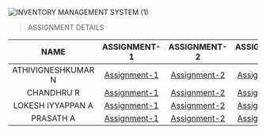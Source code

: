 ![INVENTORY MANAGEMENT SYSTEM (1)](https://user-images.githubusercontent.com/89722457/192203902-875217f5-3944-47a9-b761-7b2b1a96b1ac.png)

> ASSIGNMENT DETAILS


| NAME | ASSIGNMENT-1 | ASSIGNMENT-2 | ASSIGNMENT-3 | ASSIGNMENT-4 |
|     :---:    |     :---:      |     :---:     |     :---:    |     :---:      |
| ATHIVIGNESHKUMAR N   | [Assignment-1](https://github.com/IBM-EPBL/IBM-Project-54059-1661588263/tree/master/Assignments/ATHIVIGNESHKUMAR%20N/Assignment-1)    | [Assignment-2](https://github.com/IBM-EPBL/IBM-Project-54059-1661588263/tree/master/Assignments/ATHIVIGNESHKUMAR%20N/ASSIGNMENT-2)    | [Assignment-3](https://github.com/IBM-EPBL/IBM-Project-54059-1661588263/tree/master/Assignments/ATHIVIGNESHKUMAR%20N/ASSIGNMENT-3)   | Assignment-4     |
| CHANDHRU R     | [Assignment-1](https://github.com/IBM-EPBL/IBM-Project-54059-1661588263/tree/master/Assignments/CHANDHRU%20R/assignment)       | [Assignment-2](https://github.com/IBM-EPBL/IBM-Project-54059-1661588263/tree/master/Assignments/CHANDHRU%20R/Assignment-2)      | [Assignment-3](https://github.com/IBM-EPBL/IBM-Project-54059-1661588263/tree/master/Assignments/CHANDHRU%20R/Assignment-3)     | Assignment-4       |
| LOKESH IYYAPPAN A     | [Assignment-1](https://github.com/IBM-EPBL/IBM-Project-54059-1661588263/tree/master/Assignments/LOKESH%20IYYAPPAN%20A/assignment-1)       | [Assignment-2](https://github.com/IBM-EPBL/IBM-Project-54059-1661588263/tree/master/Assignments/LOKESH%20IYYAPPAN%20A/Assignment-2)      | [Assignment-3](https://github.com/IBM-EPBL/IBM-Project-54059-1661588263/tree/master/Assignments/LOKESH%20IYYAPPAN%20A/Assignment-3)     | Assignment-4       |
| PRASATH A     | [Assignment-1](https://github.com/IBM-EPBL/IBM-Project-54059-1661588263/tree/master/Assignments/PRASATH%20A/Assignment-1)       | [Assignment-2](https://github.com/IBM-EPBL/IBM-Project-54059-1661588263/tree/master/Assignments/PRASATH%20A/Assignment_2)      | [Assignment-3](https://github.com/IBM-EPBL/IBM-Project-54059-1661588263/tree/master/Assignments/PRASATH%20A/assignment_3)     | Assignment-4      |

